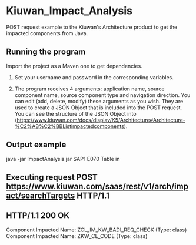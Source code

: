 # Kiuwan_Impact_Analysis
POST request example to the Kiuwan's Architecture product to get the impacted components from Java.

## Running the program
Import the project as a Maven one to get dependencies.

1. Set your username and password in the corresponding variables.

2. The program receives 4 arguments: application name, source component name, source component type and navigation direction. You can edit (add, delete, modify) these arguments as you wish. They are used to create a JSON Object that is included into the POST request. You can see the structure of the JSON Object into (https://www.kiuwan.com/docs/display/K5/Architecture#Architecture-%C2%AB%C2%BBListimpactedcomponents).

## Output example
java -jar ImpactAnalysis.jar SAP1 E070 Table in

Executing request POST https://www.kiuwan.com/saas/rest/v1/arch/impact/searchTargets HTTP/1.1
----------------------------------------
HTTP/1.1 200 OK
----------------------------------------
Component Impacted Name: ZCL_IM_KW_BADI_REQ_CHECK (Type: class)
Component Impacted Name: ZKW_CL_CODE (Type: class)
